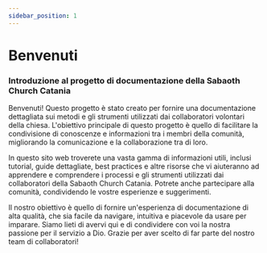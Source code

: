 ```yaml
---
sidebar_position: 1
---
```


# Benvenuti 
### Introduzione al progetto di documentazione della Sabaoth Church Catania

Benvenuti! Questo progetto è stato creato per fornire una documentazione dettagliata sui metodi e gli strumenti utilizzati dai collaboratori volontari della chiesa. L'obiettivo principale di questo progetto è quello di facilitare la condivisione di conoscenze e informazioni tra i membri della comunità, migliorando la comunicazione e la collaborazione tra di loro.

In questo sito web troverete una vasta gamma di informazioni utili, inclusi tutorial, guide dettagliate, best practices e altre risorse che vi aiuteranno ad apprendere e comprendere i processi e gli strumenti utilizzati dai collaboratori della Sabaoth Church Catania. Potrete anche partecipare alla comunità, condividendo le vostre esperienze e suggerimenti.

Il nostro obiettivo è quello di fornire un'esperienza di documentazione di alta qualità, che sia facile da navigare, intuitiva e piacevole da usare per imparare. Siamo lieti di avervi qui e di condividere con voi la nostra passione per il servizio a Dio. Grazie per aver scelto di far parte del nostro team di collaboratori!